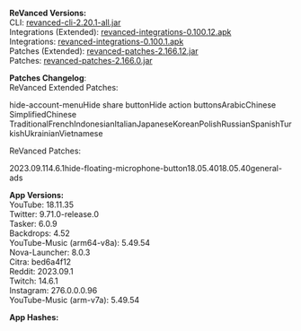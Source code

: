 **ReVanced Versions:**  
CLI: [revanced-cli-2.20.1-all.jar](https://github.com/revanced/revanced-cli/releases/tag/v2.20.1)  
Integrations (Extended): [revanced-integrations-0.100.12.apk](https://github.com/inotia00/revanced-integrations/releases/tag/v0.100.12)  
Integrations: [revanced-integrations-0.100.1.apk](https://github.com/revanced/revanced-integrations/releases/tag/v0.100.1)  
Patches (Extended): [revanced-patches-2.166.12.jar](https://github.com/inotia00/revanced-patches/releases/tag/v2.166.12)  
Patches: [revanced-patches-2.166.0.jar](https://github.com/revanced/revanced-patches/releases/tag/v2.166.0)  

**Patches Changelog**:   
ReVanced Extended Patches:  

hide-account-menuHide share buttonHide action buttonsArabicChinese SimplifiedChinese TraditionalFrenchIndonesianItalianJapaneseKoreanPolishRussianSpanishTurkishUkrainianVietnamese
  
ReVanced Patches:   

2023.09.114.6.1hide-floating-microphone-button18.05.4018.05.40general-ads
  
**App Versions:**  
YouTube: 18.11.35  
Twitter: 9.71.0-release.0  
Tasker: 6.0.9  
Backdrops: 4.52  
YouTube-Music (arm64-v8a): 5.49.54  
Nova-Launcher: 8.0.3  
Citra: bed6a4f12  
Reddit: 2023.09.1  
Twitch: 14.6.1  
Instagram: 276.0.0.0.96  
YouTube-Music (arm-v7a): 5.49.54  

**App Hashes:**  
  
